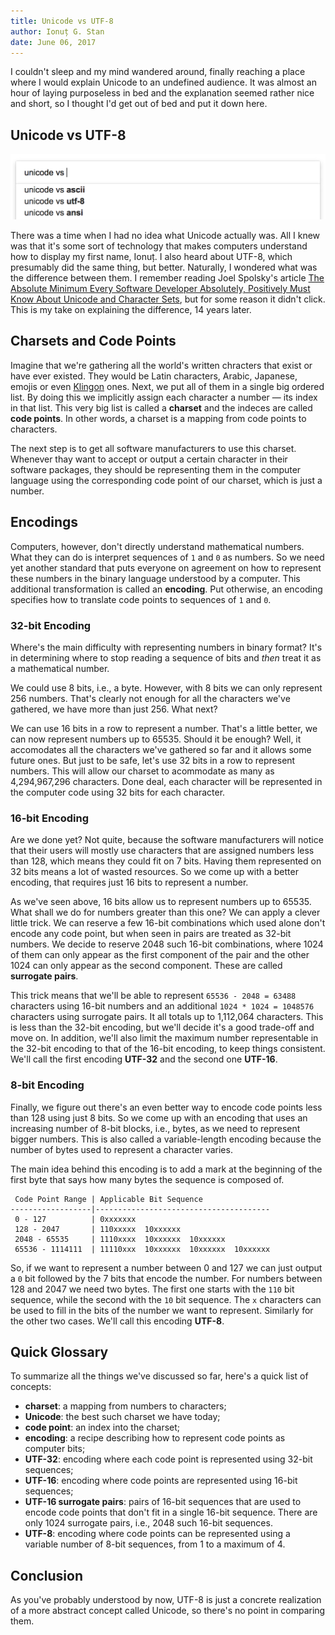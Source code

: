 ```yaml
---
title: Unicode vs UTF-8
author: Ionuț G. Stan
date: June 06, 2017
---
```


I couldn't sleep and my mind wandered around, finally reaching a place where I
would explain Unicode to an undefined audience. It was almost an hour of laying
purposeless in bed and the explanation seemed rather nice and short, so I
thought I'd get out of bed and put it down here.

## Unicode vs UTF-8

<img src="/files/images/unicode-vs-utf-8.png" alt="Google Search auto-suggests unicode vs utf-8." width="670">

There was a time when I had no idea what Unicode actually was. All I knew was
that it's some sort of technology that makes computers understand how to display
my first name, Ionuț. I also heard about UTF-8, which presumably did the same
thing, but better. Naturally, I wondered what was the difference between them. I
remember reading Joel Spolsky's article [The Absolute Minimum Every Software
Developer Absolutely, Positively Must Know About Unicode and Character Sets][0],
but for some reason it didn't click. This is my take on explaining the
difference, 14 years later.

## Charsets and Code Points

Imagine that we're gathering all the world's written chracters that exist or
have ever existed. They would be Latin characters, Arabic, Japanese, emojis or
even [Klingon][1] ones. Next, we put all of them in a single big ordered list.
By doing this we implicitly assign each character a number — its index in that
list. This very big list is called a <strong>charset</strong> and the indeces
are called <strong>code points</strong>. In other words, a charset is a mapping
from code points to characters.

The next step is to get all software manufacturers to use this charset. Whenever
thay want to accept or output a certain character in their software packages,
they should be representing them in the computer language using the
corresponding code point of our charset, which is just a number.

## Encodings

Computers, however, don't directly understand mathematical numbers. What they
can do is interpret sequences of `1` and `0` as numbers. So we need yet another
standard that puts everyone on agreement on how to represent these numbers in
the binary language understood by a computer. This additional transformation is
called an <strong>encoding</strong>. Put otherwise, an encoding specifies how to
translate code points to sequences of `1` and `0`.

### 32-bit Encoding

Where's the main difficulty with representing numbers in binary format? It's in
determining where to stop reading a sequence of bits and _then_ treat it as a
mathematical number.

We could use 8 bits, i.e., a byte. However, with 8 bits we can only represent
256 numbers. That's clearly not enough for all the characters we've gathered, we
have more than just 256. What next?

We can use 16 bits in a row to represent a number. That's a little better, we
can now represent numbers up to 65535. Should it be enough? Well, it accomodates
all the characters we've gathered so far and it allows some future ones. But
just to be safe, let's use 32 bits in a row to represent numbers. This will
allow our charset to acommodate as many as 4,294,967,296 characters. Done deal,
each character will be represented in the computer code using 32 bits for each
character.

### 16-bit Encoding

Are we done yet? Not quite, because the software manufacturers will notice that
their users will mostly use characters that are assigned numbers less than 128,
which means they could fit on 7 bits. Having them represented on 32 bits means a
lot of wasted resources. So we come up with a better encoding, that requires
just 16 bits to represent a number.

As we've seen above, 16 bits allow us to represent numbers up to 65535. What
shall we do for numbers greater than this one? We can apply a clever little
trick. We can reserve a few 16-bit combinations which used alone don't encode
any code point, but when seen in pairs are treated as 32-bit numbers. We decide
to reserve 2048 such 16-bit combinations, where 1024 of them can only appear as
the first component of the pair and the other 1024 can only appear as the second
component. These are called <strong>surrogate pairs</strong>.

This trick means that we'll be able to represent `65536 - 2048 = 63488`
characters using 16-bit numbers and an additional `1024 * 1024 = 1048576`
characters using surrogate pairs. It all totals up to 1,112,064 characters. This
is less than the 32-bit encoding, but we'll decide it's a good trade-off and
move on. In addition, we'll also limit the maximum number representable in the
32-bit encoding to that of the 16-bit encoding, to keep things consistent. We'll
call the first encoding <strong>UTF-32</strong> and the second one
<strong>UTF-16</strong>.

### 8-bit Encoding

Finally, we figure out there's an even better way to encode code points less
than 128 using just 8 bits. So we come up with an encoding that uses an
increasing number of 8-bit blocks, i.e., bytes, as we need to represent bigger
numbers. This is also called a variable-length encoding because the number of
bytes used to represent a character varies.

The main idea behind this encoding is to add a mark at the beginning of the
first byte that says how many bytes the sequence is composed of.

```
 Code Point Range | Applicable Bit Sequence
------------------|---------------------------------------
 0 - 127          | 0xxxxxxx
 128 - 2047       | 110xxxxx  10xxxxxx
 2048 - 65535     | 1110xxxx  10xxxxxx  10xxxxxx
 65536 - 1114111  | 11110xxx  10xxxxxx  10xxxxxx  10xxxxxx
```

So, if we want to represent a number between 0 and 127 we can just output a `0`
bit followed by the 7 bits that encode the number. For numbers between 128 and
2047 we need two bytes. The first one starts with the `110` bit sequence, while
the second with the `10` bit sequence. The `x` characters can be used to fill in
the bits of the number we want to represent. Similarly for the other two cases.
We'll call this encoding <strong>UTF-8</strong>.

## Quick Glossary

To summarize all the things we've discussed so far, here's a quick list of concepts:

  - <strong>charset</strong>: a mapping from numbers to characters;
  - <strong>Unicode</strong>: the best such charset we have today;
  - <strong>code point</strong>: an index into the charset;
  - <strong>encoding</strong>: a recipe describing how to represent code points
    as computer bits;
  - <strong>UTF-32</strong>: encoding where each code point is represented using
    32-bit sequences;
  - <strong>UTF-16</strong>: encoding where code points are represented using
    16-bit sequences;
  - <strong>UTF-16 surrogate pairs</strong>: pairs of 16-bit sequences that are
    used to encode code points that don't fit in a single 16-bit sequence. There
    are only 1024 surrogate pairs, i.e., 2048 such 16-bit sequences.
  - <strong>UTF-8</strong>: encoding where code points can be represented using
    a variable number of 8-bit sequences, from 1 to a maximum of 4.

## Conclusion

As you've probably understood by now, UTF-8 is just a concrete realization of a
more abstract concept called Unicode, so there's no point in comparing them.

[0]: https://www.joelonsoftware.com/2003/10/08/the-absolute-minimum-every-software-developer-absolutely-positively-must-know-about-unicode-and-character-sets-no-excuses/
[1]: http://www.klingonwiki.net/En/Unicode
